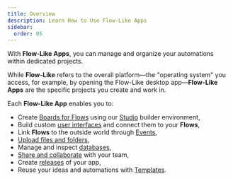 ```yaml
---
title: Overview
description: Learn How to Use Flow-Like Apps
sidebar:
  order: 05
---
```


With **Flow-Like Apps**, you can manage and organize your automations within dedicated projects.

While **Flow-Like** refers to the overall platform—the "operating system" you access, for example, by opening the Flow-Like desktop app—**Flow-Like Apps** are the specific projects you create and work in.

Each **Flow-Like App** enables you to:
- Create [Boards for Flows](/apps/boards/) using our [Studio](/studio/overview/) builder environment,
- Build custom [user interfaces](/apps/chat-ui/) and connect them to your **Flows**,
- Link **Flows** to the outside world through [Events](/apps/events/),
- [Upload files and folders](/apps/storage/),
- Manage and inspect [databases](/apps/storage/),
- [Share and collaborate](/apps/share/) with your team,
- Create [releases](/apps/versioning/) of your app,
- Reuse your ideas and automations with [Templates](/apps/templates/).
